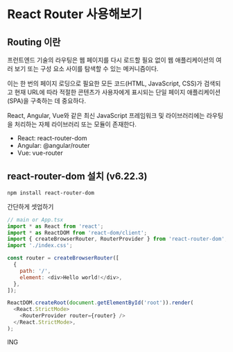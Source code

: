 # React Router 사용해보기

## Routing 이란

프런트엔드 기술의 라우팅은 웹 페이지를 다시 로드할 필요 없이 웹 애플리케이션의 여러 보기 또는
구성 요소 사이를 탐색할 수 있는 메커니즘이다.

이는 한 번의 페이지 로딩으로 필요한 모든 코드(HTML, JavaScript, CSS)가 검색되고 현재 URL에 따라
적절한 콘텐츠가 사용자에게 표시되는 단일 페이지 애플리케이션(SPA)을 구축하는 데 중요하다.

React, Angular, Vue와 같은 최신 JavaScript 프레임워크 및 라이브러리에는 라우팅을 처리하는
자체 라이브러리 또는 모듈이 존재한다.

- React: react-router-dom
- Angular: @angular/router
- Vue: vue-router

## react-router-dom 설치 (v6.22.3)

```shell
npm install react-router-dom
```

간단하게 셋업하기

```javascript
// main or App.tsx
import * as React from 'react';
import * as ReactDOM from 'react-dom/client';
import { createBrowserRouter, RouterProvider } from 'react-router-dom';
import './index.css';

const router = createBrowserRouter([
  {
    path: '/',
    element: <div>Hello world!</div>,
  },
]);

ReactDOM.createRoot(document.getElementById('root')).render(
  <React.StrictMode>
    <RouterProvider router={router} />
  </React.StrictMode>,
);
```

ING
